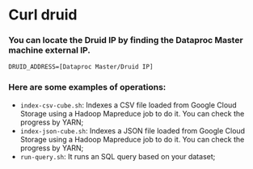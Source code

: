 # Curl druid

### You can locate the Druid IP by finding the Dataproc Master machine external IP.

    DRUID_ADDRESS=[Dataproc Master/Druid IP]


### Here are some examples of operations:

- <code>index-csv-cube.sh</code>: Indexes a CSV file loaded from Google Cloud Storage using a Hadoop Mapreduce job to do it. You can check the progress by YARN;
- <code>index-json-cube.sh</code>: Indexes a JSON file loaded from Google Cloud Storage using a Hadoop Mapreduce job to do it. You can check the progress by YARN;
- <code>run-query.sh</code>: It runs an SQL query based on your dataset;